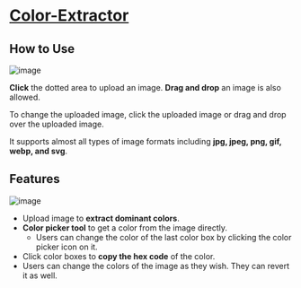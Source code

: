 # [Color-Extractor](https://jihunkimcode.github.io/Color-Extractor/)
## How to Use
![image](https://github.com/user-attachments/assets/405692dd-02eb-4783-9ea6-38ecfc7b41e9)

**Click** the dotted area to upload an image. **Drag and drop** an image is also allowed.

To change the uploaded image, click the uploaded image or drag and drop over the uploaded image.

It supports almost all types of image formats including **jpg, jpeg, png, gif, webp, and svg**.

## Features
![image](https://github.com/user-attachments/assets/d034008a-e5bd-4573-abba-449806f2b8e0)
* Upload image to **extract dominant colors**.
* **Color picker tool** to get a color from the image directly.
  * Users can change the color of the last color box by clicking the color picker icon on it.
* Click color boxes to **copy the hex code** of the color.
* Users can change the colors of the image as they wish. They can revert it as well.
